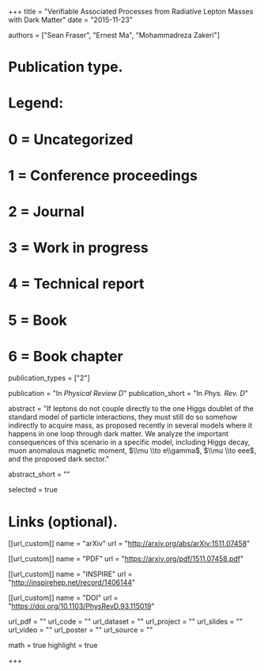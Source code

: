 +++
title = "Verifiable Associated Processes from Radiative Lepton Masses with Dark Matter"
date = "2015-11-23"

authors = ["Sean Fraser", "Ernest Ma", "Mohammadreza Zakeri"]

# Publication type.
# Legend:
# 0 = Uncategorized
# 1 = Conference proceedings
# 2 = Journal
# 3 = Work in progress
# 4 = Technical report
# 5 = Book
# 6 = Book chapter
publication_types = ["2"]

publication = "In *Physical Review D*"
publication_short = "In *Phys. Rev. D*"

abstract = "If leptons do not couple directly to the one Higgs doublet of the standard model of particle interactions, they must still do so somehow indirectly to acquire mass, as proposed recently in several models where it happens in one loop through dark matter. We analyze the important consequences of this scenario in a specific model, including Higgs decay, muon anomalous magnetic moment, $\\mu \\to e\\gamma$, $\\mu \\to eee$, and the proposed dark sector."

abstract_short = ""

selected = true

# Links (optional).

[[url_custom]]
name = "arXiv"
url = "http://arxiv.org/abs/arXiv:1511.07458"

[[url_custom]]
name = "PDF"
url = "https://arxiv.org/pdf/1511.07458.pdf"

[[url_custom]]
name = "INSPIRE"
url = "http://inspirehep.net/record/1406144"

[[url_custom]]
name = "DOI"
url = "https://doi.org/10.1103/PhysRevD.93.115019"

url_pdf = ""
url_code = ""
url_dataset = ""
url_project = ""
url_slides = ""
url_video = ""
url_poster = ""
url_source = ""

math = true
highlight = true

+++
